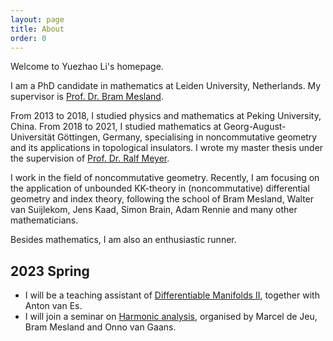 ```yaml
---
layout: page
title: About
order: 0
---
```


Welcome to Yuezhao Li's homepage.

I am a PhD candidate in mathematics at Leiden University, Netherlands. My supervisor is [Prof. Dr. Bram Mesland](https://pub.math.leidenuniv.nl/~meslandb2/).

From 2013 to 2018, I studied physics and mathematics at Peking University, China. From 2018 to 2021, I studied mathematics at Georg-August-Universität Göttingen, Germany, specialising in noncommutative geometry and its applications in topological insulators. I wrote my master thesis under the supervision of [Prof. Dr. Ralf Meyer](https://www.uni-math.gwdg.de/rameyer/).

I work in the field of noncommutative geometry. Recently, I am focusing on the application of unbounded KK-theory in (noncommutative) differential geometry and index theory, following the school of Bram Mesland, Walter van Suijlekom, Jens Kaad, Simon Brain, Adam Rennie and many other mathematicians.

Besides mathematics, I am also an enthusiastic runner.

## 2023 Spring

- I will be a teaching assistant of [Differentiable Manifolds II](https://studiegids.universiteitleiden.nl/en/courses/115406/differentiable-manifolds-2-bm), together with Anton van Es. 
- I will join a seminar on [Harmonic analysis](https://www.math.leidenuniv.nl/~jeumfede/fasem_2023.html), organised by Marcel de Jeu, Bram Mesland and Onno van Gaans.